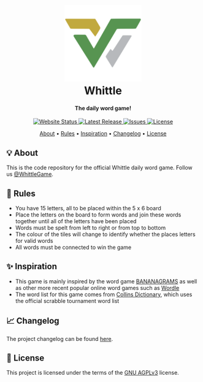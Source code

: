 <h1 align="center">
  <br>
  <a href="https://ollyrowe.github.io/whittle/"><img src="https://raw.githubusercontent.com/ollyrowe/whittle/master/public/android-chrome-192x192.png" alt="Whittle" width="200"></a>
  <br>
  Whittle
  <br>
</h1>

<h4 align="center">The daily word game!</h4>

<p align="center">
  <a href="https://ollyrowe.github.io/whittle/">
    <img
      src="https://img.shields.io/website?down_color=%23c9b458&down_message=offline&up_color=%236aaa64&up_message=online&url=https%3A%2F%2Follyrowe.github.io%2Fwhittle%2F"
      alt="Website Status"
    />
  </a>
  <a href="https://github.com/ollyrowe/whittle/releases">
    <img
      src="https://img.shields.io/github/v/release/ollyrowe/whittle?color=%2300B0FF"
      alt="Latest Release"
    />
  </a>
  <a href="https://github.com/ollyrowe/whittle/issues">
    <img
      src="https://img.shields.io/github/issues/ollyrowe/whittle?color=%23b59f3b"
      alt="Issues"/>
  </a>
  <a href="https://img.shields.io/github/license/ollyrowe/whittle.svg">
    <img
      src="https://img.shields.io/github/license/ollyrowe/whittle.svg"
      alt="License"/>
  </a>
</p>

<p align="center">
  <a href="#-about">About</a> •
  <a href="#-rules">Rules</a> •
  <a href="#-inspiration">Inspiration</a> •
  <a href="#-changelog">Changelog</a> •
  <a href="#-license">License</a>
</p>

## 💡 About

This is the code repository for the official Whittle daily word game. Follow us [@WhittleGame](https://twitter.com/WhittleGame).

## 🧾 Rules

- You have 15 letters, all to be placed within the 5 x 6 board
- Place the letters on the board to form words and join these words together until all of the letters have been placed
- Words must be spelt from left to right or from top to bottom
- The colour of the tiles will change to identify whether the places letters for valid words
- All words must be connected to win the game

## ✨ Inspiration

- This game is mainly inspired by the word game [BANANAGRAMS](https://bananagrams.com/) as well as other more recent popular online word games such as [Wordle](https://www.nytimes.com/games/wordle/)
- The word list for this game comes from [Collins Dictionary](https://www.collinsdictionary.com/games/scrabble/word-finder), which uses the official scrabble tournament word list

## 📈 Changelog

The project changelog can be found [here](https://github.com/ollyrowe/whittle/blob/master/CHANGELOG.md).

## 📝 License

This project is licensed under the terms of the [GNU AGPLv3](https://github.com/ollyrowe/whittle/blob/master/LICENSE) license.
